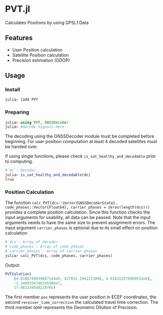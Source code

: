 
# PVT.jl
Calculates Positions by using GPSL1 Data

## Features
* User Position calculation
* Satellite Position calculation
* Precision estimation (GDOP)

## Usage

### Install
```julia
julia> ]add PVT
```

### Preparing
```julia
julia> using PVT, GNSSDecoder
julia> #decode Signals here
```


The decoding using the GNSSDecoder module must be completed before beginning. For user position computation at least 4 decoded satellites must be handed over. 


If using single functions, please check `is_sat_healthy_and_decodable` prior to computing.

```julia
#´dc´: Decoder
julia> is_sat_healthy_and_decodable(dc)
true
```

### Position Calculation
The function `calc_PVT(dcs::Vector{GNSSDecoderState}, code_phases::Vector{Float64}, carrier_phases = zeros(length(dcs)))` provides a complete position calculation. Since this function checks the input arguments for usability, all data can be passed. Note that the input arguments needs to have the same size to prevent assignment errors. The input argument `carrier_phases` is optional due to its small effect on position calculation.

```julia
#´dcs´: Array of decoder
#´code_phases´: Array of code phases
#´carrier phases´: Array of carrier phases
julia> calc_PVT(dcs, code_phases, carrier_phases)
```

Output:
```julia
PVTSolution(
    [4.0186749839887144e6, 427051.1942215096, 4.918252576909532e6],
    -2.3409334780245904e7, 
    17.961339568218765)
```

The first member `pos` represents the user position in ECEF coordinates, the second `receiver_time_correction` the calculated travel time correction. The third member `GDOP` represents the Geometric Dilution of Precision.  



